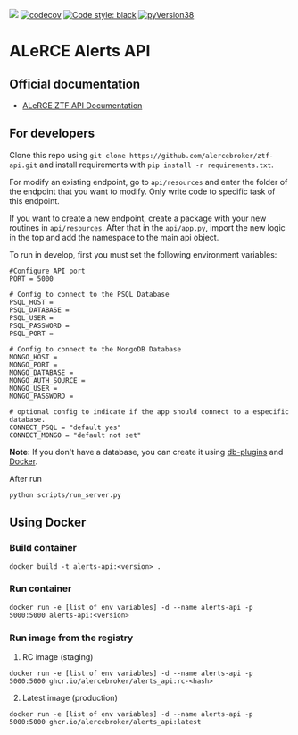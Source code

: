 ![](https://github.com/alercebroker/ztf-api-new/workflows/Tests/badge.svg) 
[![codecov](https://codecov.io/gh/alercebroker/ztf_api/branch/master/graph/badge.svg?token=UHM0AV87S5)](https://codecov.io/gh/alercebroker/ztf_api)
[![Code style: black](https://img.shields.io/badge/code%20style-black-000000.svg)](https://github.com/psf/black)
[![pyVersion38](https://img.shields.io/badge/python-3.8-blue.svg)](https://www.python.org/download/releases/3.8/)

# ALeRCE Alerts API

## Official documentation 

- [ALeRCE ZTF API Documentation](https://api.alerce.online/ztf/v1/)

## For developers

Clone this repo using `git clone https://github.com/alercebroker/ztf-api.git` and install requirements with `pip install -r requirements.txt`.

For modify an existing endpoint, go to `api/resources` and enter the folder of the endpoint that you want to modify. Only write code to specific task of this endpoint.

If you want to create a new endpoint, create a package with your new routines in `api/resources`. After that in the `api/app.py`, import the new logic in the top and add the namespace to the main api object. 

To run in develop, first you must set the following environment variables:

```
#Configure API port
PORT = 5000

# Config to connect to the PSQL Database
PSQL_HOST = 
PSQL_DATABASE = 
PSQL_USER = 
PSQL_PASSWORD = 
PSQL_PORT = 

# Config to connect to the MongoDB Database
MONGO_HOST = 
MONGO_PORT = 
MONGO_DATABASE = 
MONGO_AUTH_SOURCE = 
MONGO_USER = 
MONGO_PASSWORD = 

# optional config to indicate if the app should connect to a especific database.
CONNECT_PSQL = "default yes" 
CONNECT_MONGO = "default not set"
```

**Note:** If you don't have a database, you can create it using [db-plugins](https://github.com/alercebroker/db-plugins) and [Docker](https://github.com/alercebroker/pipeline-integration-test/blob/main/initdb/Dockerfile).

After run 

```
python scripts/run_server.py
```

## Using Docker

### Build container

```
docker build -t alerts-api:<version> .
```

### Run container

```
docker run -e [list of env variables] -d --name alerts-api -p 5000:5000 alerts-api:<version>
```

### Run image from the registry

1. RC image (staging)
```
docker run -e [list of env variables] -d --name alerts-api -p 5000:5000 ghcr.io/alercebroker/alerts_api:rc-<hash>
```

2. Latest image (production)
```
docker run -e [list of env variables] -d --name alerts-api -p 5000:5000 ghcr.io/alercebroker/alerts_api:latest
```
